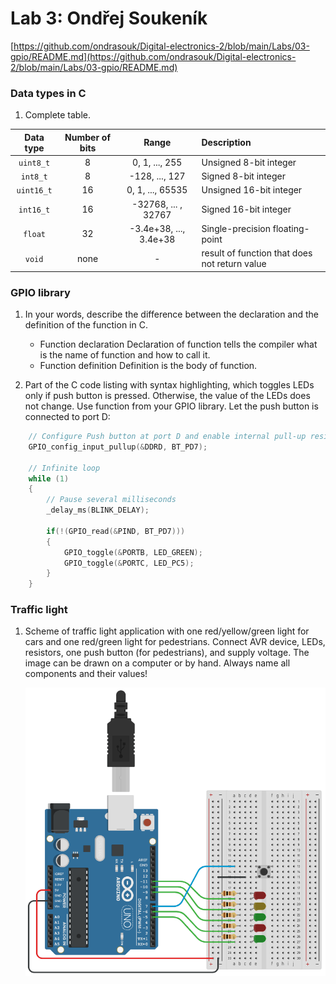 # Lab 3: Ondřej Soukeník

   [https://github.com/ondrasouk/Digital-electronics-2/blob/main/Labs/03-gpio/README.md](https://github.com/ondrasouk/Digital-electronics-2/blob/main/Labs/03-gpio/README.md)


### Data types in C

1. Complete table.

| **Data type** | **Number of bits** | **Range** | **Description** |
| :-: | :-: | :-: | :-- | 
| `uint8_t`  | 8 | 0, 1, ..., 255 | Unsigned 8-bit integer |
| `int8_t`   | 8 | -128, ..., 127 | Signed 8-bit integer |
| `uint16_t` | 16 | 0, 1, ..., 65535 | Unsigned 16-bit integer |
| `int16_t`  | 16 | -32768, ... , 32767 | Signed 16-bit integer |
| `float`    | 32 | -3.4e+38, ..., 3.4e+38 | Single-precision floating-point |
| `void`     | none | - | result of function that does not return value |


### GPIO library

1. In your words, describe the difference between the declaration and the definition of the function in C.
   * Function declaration
   Declaration of function tells the compiler what is the name of function and how to call it.
   * Function definition
   Definition is the body of function.

2. Part of the C code listing with syntax highlighting, which toggles LEDs only if push button is pressed. Otherwise, the value of the LEDs does not change. Use function from your GPIO library. Let the push button is connected to port D:

```c
    // Configure Push button at port D and enable internal pull-up resistor
    GPIO_config_input_pullup(&DDRD, BT_PD7);
    
    // Infinite loop
    while (1)
    {
        // Pause several milliseconds
        _delay_ms(BLINK_DELAY);

        if(!(GPIO_read(&PIND, BT_PD7)))
        {
            GPIO_toggle(&PORTB, LED_GREEN);
            GPIO_toggle(&PORTC, LED_PC5);
        }
    }
```


### Traffic light

1. Scheme of traffic light application with one red/yellow/green light for cars and one red/green light for pedestrians. Connect AVR device, LEDs, resistors, one push button (for pedestrians), and supply voltage. The image can be drawn on a computer or by hand. Always name all components and their values!

   ![](images/semafor.png) 
